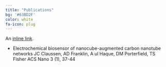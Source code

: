```yaml
---
title: "Publications"
bg: '#63BD2F'
color: white
fa-icon: plug
---
```

An [inline link](https://scholar.google.com/citations?view_op=view_citation&hl=en&user=gJzQV6QAAAAJ&citation_for_view=gJzQV6QAAAAJ:u5HHmVD_uO8C).

 - Electrochemical biosensor of nanocube-augmented carbon nanotube networks
   JC Claussen, AD Franklin, A ul Haque, DM Porterfield, TS Fisher
   ACS Nano 3 (1), 37-44